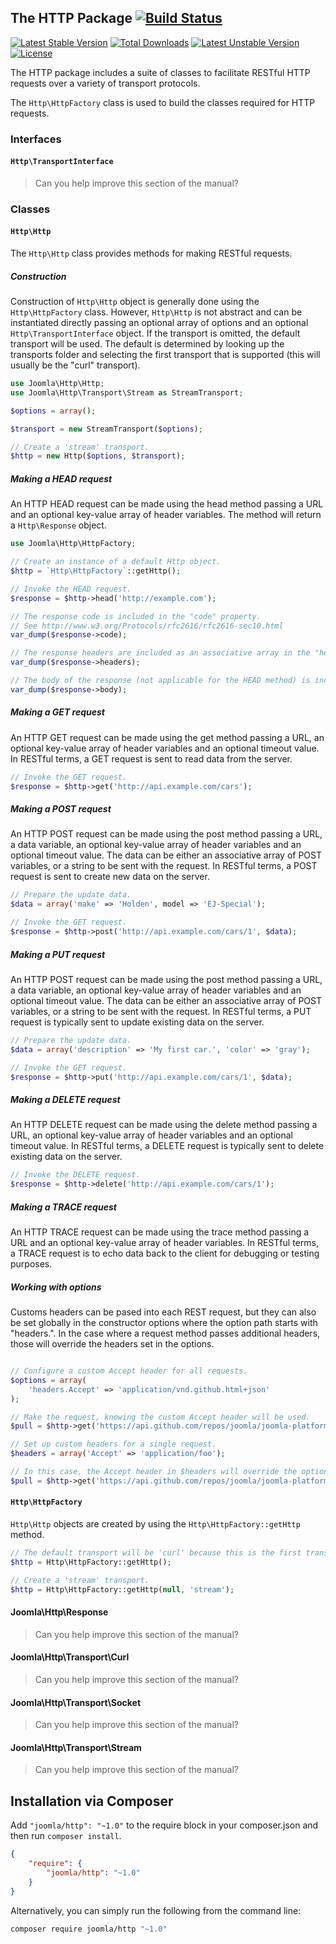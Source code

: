 ## The HTTP Package [![Build Status](https://travis-ci.org/joomla-framework/http.png?branch=master)](https://travis-ci.org/joomla-framework/http)

[![Latest Stable Version](https://poser.pugx.org/joomla/http/v/stable)](https://packagist.org/packages/joomla/http)
[![Total Downloads](https://poser.pugx.org/joomla/http/downloads)](https://packagist.org/packages/joomla/http)
[![Latest Unstable Version](https://poser.pugx.org/joomla/http/v/unstable)](https://packagist.org/packages/joomla/http)
[![License](https://poser.pugx.org/joomla/http/license)](https://packagist.org/packages/joomla/http)

The HTTP package includes a suite of classes to facilitate RESTful HTTP requests over a variety of transport protocols.

The `Http\HttpFactory` class is used to build the classes required for HTTP requests.

### Interfaces

#### `Http\TransportInterface`

> Can you help improve this section of the manual?

### Classes

#### `Http\Http`

The `Http\Http` class provides methods for making RESTful requests.

##### Construction

Construction of `Http\Http` object is generally done using the `Http\HttpFactory` class. However, `Http\Http` is not abstract and can be instantiated directly passing an optional array of options and an optional `Http\TransportInterface` object. If the transport is omitted, the default transport will be used. The default is determined by looking up the transports folder and selecting the first transport that is supported (this will usually be the "curl" transport).

```php
use Joomla\Http\Http;
use Joomla\Http\Transport\Stream as StreamTransport;

$options = array();

$transport = new StreamTransport($options);

// Create a 'stream' transport.
$http = new Http($options, $transport);
```

##### Making a HEAD request

An HTTP HEAD request can be made using the head method passing a URL and an optional key-value array of header variables. The method will return a `Http\Response` object.

```php
use Joomla\Http\HttpFactory;

// Create an instance of a default Http object.
$http = `Http\HttpFactory`::getHttp();

// Invoke the HEAD request.
$response = $http->head('http://example.com');

// The response code is included in the "code" property.
// See http://www.w3.org/Protocols/rfc2616/rfc2616-sec10.html
var_dump($response->code);

// The response headers are included as an associative array in the "headers" property.
var_dump($response->headers);

// The body of the response (not applicable for the HEAD method) is included in the "body" property.
var_dump($response->body);
```

##### Making a GET request

An HTTP GET request can be made using the get method passing a URL, an optional key-value array of header variables and an optional timeout value. In RESTful terms, a GET request is sent to read data from the server.

```php
// Invoke the GET request.
$response = $http->get('http://api.example.com/cars');
```

##### Making a POST request

An HTTP POST request can be made using the post method passing a URL, a data variable, an optional key-value array of header variables and an optional timeout value. The data can be either an associative array of POST variables, or a string to be sent with the request. In RESTful terms, a POST request is sent to create new data on the server.

```php
// Prepare the update data.
$data = array('make' => 'Holden', model => 'EJ-Special');

// Invoke the GET request.
$response = $http->post('http://api.example.com/cars/1', $data);
```

##### Making a PUT request

An HTTP POST request can be made using the post method passing a URL, a data variable, an optional key-value array of header variables and an optional timeout value. The data can be either an associative array of POST variables, or a string to be sent with the request. In RESTful terms, a PUT request is typically sent to update existing data on the server.

```php
// Prepare the update data.
$data = array('description' => 'My first car.', 'color' => 'gray');

// Invoke the GET request.
$response = $http->put('http://api.example.com/cars/1', $data);
```

##### Making a DELETE request

An HTTP DELETE request can be made using the delete method passing a URL, an optional key-value array of header variables and an optional timeout value. In RESTful terms, a DELETE request is typically sent to delete existing data on the server.

```php
// Invoke the DELETE request.
$response = $http->delete('http://api.example.com/cars/1');
```

##### Making a TRACE request

An HTTP TRACE request can be made using the trace method passing a URL and an optional key-value array of header variables. In RESTful terms, a TRACE request is to echo data back to the client for debugging or testing purposes.

##### Working with options

Customs headers can be pased into each REST request, but they can also be set globally in the constructor options where the option path starts with "headers.". In the case where a request method passes additional headers, those will override the headers set in the options.

```php

// Configure a custom Accept header for all requests.
$options = array(
    'headers.Accept' => 'application/vnd.github.html+json'
);

// Make the request, knowing the custom Accept header will be used.
$pull = $http->get('https://api.github.com/repos/joomla/joomla-platform/pulls/1');

// Set up custom headers for a single request.
$headers = array('Accept' => 'application/foo');

// In this case, the Accept header in $headers will override the options header.
$pull = $http->get('https://api.github.com/repos/joomla/joomla-platform/pulls/1', $headers);
```

#### `Http\HttpFactory`

`Http\Http` objects are created by using the `Http\HttpFactory::getHttp` method.

```php
// The default transport will be 'curl' because this is the first transport.
$http = Http\HttpFactory::getHttp();

// Create a 'stream' transport.
$http = Http\HttpFactory::getHttp(null, 'stream');
```

#### Joomla\Http\Response

> Can you help improve this section of the manual?

#### Joomla\Http\Transport\Curl

> Can you help improve this section of the manual?

#### Joomla\Http\Transport\Socket

> Can you help improve this section of the manual?

#### Joomla\Http\Transport\Stream

> Can you help improve this section of the manual?


## Installation via Composer

Add `"joomla/http": "~1.0"` to the require block in your composer.json and then run `composer install`.

```json
{
	"require": {
		"joomla/http": "~1.0"
	}
}
```

Alternatively, you can simply run the following from the command line:

```sh
composer require joomla/http "~1.0"
```
